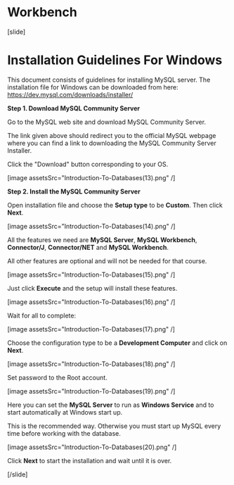 # Workbench

[slide]

# Installation Guidelines For Windows

This document consists of guidelines for installing MySQL server. The installation file for Windows can be downloaded from here: https://dev.mysql.com/downloads/installer/

**Step 1. Download MySQL Community Server**

Go to the MySQL web site and download MySQL Community Server. 

The link given above should redirect you to the official MySQL webpage where you can find a link to downloading the MySQL Community Server Installer.

Click the "Download" button corresponding to your OS.

[image assetsSrc="Introduction-To-Databases(13).png" /]

**Step 2. Install the MySQL Community Server**

Open installation file and choose the **Setup type** to be **Custom**. Then click **Next**.

[image assetsSrc="Introduction-To-Databases(14).png" /]

All the features we need are **MySQL Server**, **MySQL Workbench**, **Connector/J**, **Connector/NET** and **MySQL Workbench**. 

All other features are optional and will not be needed for that course. 

[image assetsSrc="Introduction-To-Databases(15).png" /]

Just click **Execute** and the setup will install these features.

[image assetsSrc="Introduction-To-Databases(16).png" /]

Wait for all to complete:

[image assetsSrc="Introduction-To-Databases(17).png" /]

Choose the configuration type to be a **Development Computer** and click on **Next**.

[image assetsSrc="Introduction-To-Databases(18).png" /]

Set password to the Root account.

[image assetsSrc="Introduction-To-Databases(19).png" /]

Here you can set the **MySQL Server** to run as **Windows Service** and to start automatically at Windows start up. 

This is the recommended way. Otherwise you must start up MySQL every time before working with the database.

[image assetsSrc="Introduction-To-Databases(20).png" /]

Click **Next** to start the installation and wait until it is over.

[/slide]